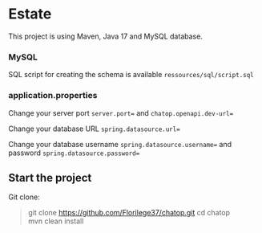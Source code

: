 # Estate

This project is using Maven, Java 17 and MySQL database.

### MySQL

SQL script for creating the schema is available `ressources/sql/script.sql`

### application.properties

Change your server port `server.port=` and `chatop.openapi.dev-url=`

Change your database URL `spring.datasource.url=`

Change your database username `spring.datasource.username=`
and password `spring.datasource.password=`

## Start the project

Git clone:

> git clone https://github.com/Florilege37/chatop.git
> cd chatop  
> mvn clean install

